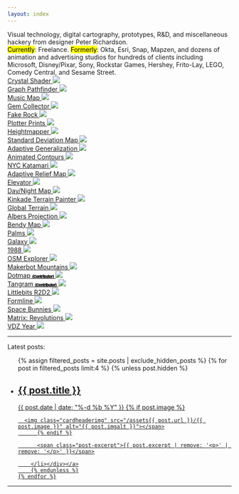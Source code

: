 ```yaml
---
layout: index
---
```


<style>
  .subtitle {
    flex-basis: 100%;
    font-size: 8px;
    -webkit-text-stroke: 1px;
  }
  body {
    justify-content: center;
  }
</style>

<div class="index-intro">
Visual technology, digital cartography, prototypes, R&D, and miscellaneous hackery from designer Peter Richardson.
</div>
<div class="index-intro-sub">
<mark>Currently</mark>: Freelance. <mark>Formerly</mark>: Okta, Esri, Snap, Mapzen, and dozens of animation and advertising studios for hundreds of clients including Microsoft, Disney/Pixar, Sony, Rockstar Games, Hershey, Frito-Lay, LEGO, Comedy Central, and Sesame Street.
</div>

<div class="grid">

<a href="https://meetar.github.io/reverse-parallax-shader/">
<div>
<span class="title">Crystal Shader</span>
<img src="assets/the-prototype-trap/prototype.jpg">
</div>
</a>

<!--
<a href="">
<div>
<span class="title">  Audubon Bird Explorer</span>
  <img src="img/audubonMBE.jpg">
</div>
</a>
-->

<a href="case-studies#pathfinder">
<div>
<span class="title">Graph Pathfinder</span>
<img src="img/screenshot2.jpg">
</div>
</a>

<a href="case-studies#musicmap">
<div>
<span class="title">Music Map</span>
<img src="assets/case-studies/musicmap.jpg">
</div>
</a>

<!--
<a href="">
<div>
<span class="title">Bendix Sapphire</span>
<img src="img/bendix.jpg">
</div>
</a>
-->

<a href="http://meetar.github.io/gem-collector">
<div>
<span class="title">Gem Collector</span>
<img src="img/gemcollector.jpg">
</div>
</a>

<a href="/fake-rock/">
<div>
<span class="title">Fake Rock</span>
<img src="img/rock.jpg">
</div>
</a>

<a href="/plotter/">
<div>
<span class="title">Plotter Prints</span>
<img src="img/plotter.jpg">
</div>
</a>

<a href="http://tangrams.github.io/heightmapper">
<div>
<span class="title">Heightmapper</span>
<img src="img/heightmapper.jpg">
</div>
</a>

<a href="https://tangrams.github.io/terrain-demos/?url=styles/green-stdev.yaml#10/57.0719/-126.2290">
<div>
<span class="title">Standard Deviation Map</span>
<img src="img/stddev.jpg">
</div>
</a>

<a href="https://tangrams.github.io/terrain-demos/?url=styles/green-selectiveblur.yaml#10/57.0719/-126.2290">
<div>
<span class="title">Adaptive Generalization</span>
<img src="img/generalization.jpg">
</div>
</a>

<a href="https://tangrams.github.io/terrain-demos/?url=styles/contours.yaml#12/37.8773/-121.9290">
<div>
<span class="title">Animated Contours</span>
<img src="img/contour.jpg">
</div>
</a>

<a href="https://meetar.github.io/projection-tests/?katamari.yaml#15/40.7477/-73.9866">
<div>
<span class="title">NYC Katamari</span>
<img src="img/katamari.jpg">
</div>
</a>

<a href="https://meetar.github.io/heightmap-demos/adaptive.html">
<div>
<span class="title">Adaptive Relief Map</span>
<img src="img/adaptive.jpg">
</div>
</a>

<a href="http://meetar.github.io/elevator">
<div>
<span class="title">Elevator</span>
<img src="img/elevator.jpg">
</div>
</a>

<a href="https://tangrams.github.io/carousel/?daynight#15/40.7076/-74.0094">
<div>
<span class="title">Day/Night Map</span>
<img src="img/daynight.jpg">
</div>
</a>

<a href="https://tangrams.github.io/kinkade/">
<div>
<span class="title">Kinkade Terrain Painter</span>
<img src="img/kinkade.jpg">
</div>
</a>

<a href="https://meetar.github.io/globe-terrain/">
<div>
<span class="title">Global Terrain</span>
<img src="img/globeterrain.jpg">
</div>
</a>

<a href="https://meetar.github.io/albers/">
<div>
<span class="title">Albers Projection</span>
<img src="assets/escape-from-mercator/albers.jpg">
</div>
</a>

<a href="https://meetar.github.io/bendy-map/">
<div>
<span class="title">Bendy Map</span>
<img src="img/bendymap.jpg">
</div>
</a>

<a href="https://meetar.github.io/siggraph-maps/?palms.yaml/#15">
<div>
<span class="title">Palms</span>
<img src="img/palms.jpg">
</div>
</a>

<a href="https://meetar.github.io/siggraph-maps/?galaxy.yaml/#15">
<div>
<span class="title">Galaxy</span>
<img src="img/galaxy.jpg">
</div>
</a>

<a href="https://meetar.github.io/siggraph-maps/?1988.yaml/#15">
<div>
<span class="title">1988</span>
<img src="img/1988.jpg">
</div>
</a>

<a href="https://tangrams.github.io/explorer/#14.0/40.7238/-73.9881/kind/major_road">
<div>
<span class="title">OSM Explorer</span>
<img src="img/explorer.jpg">
</div>
</a>

<a href="/makerbot-mountains">
<div>
<span class="title">Makerbot Mountains</span>
<img src="img/diablo.jpg">
</div>
</a>

<a href="https://github.com/meetar/dotmap">
<div>
<span class="title">Dotmap</span>
<span class="subtitle">(Contributor)</span>
<img src="img/dotmap.jpg">
</div>
</a>

<a href="https://mapzen.com/products/tangram/">
<div>
<span class="title">Tangram</span>
<span class="subtitle">(Contributor)</span>
<img src="img/tangram.jpg">
</div>
</a>

<a href="https://github.com/meetar/littlebits-r2d2-controls">
<div>
<span class="title">Littlebits R2D2</span>
<img src="img/r2.jpg">
</div>
</a>

<!-- <a href="https://github.com/meetar/manhattan-project">
<div>
<span class="title">Manhattan Project</span>
<img src="img/manhattan.jpg">
</div>
</a> -->

<a href="/formline/">
<div>
<span class="title">Formline</span>
<img src="img/formline.jpg">
</div>
</a>

<a href="/spacebunnies/">
<div>
<span class="title">Space Bunnies</span>
<img src="img/spacebunnies.jpg">
</div>
</a>

<a href="/matrix/">
<div>
<span class="title">Matrix: Revolutions</span>
<img src="img/matrix.jpg">
</div>
</a>

<a href="https://vimeo.com/manage/videos/79354708">
<div>
<span class="title">VDZ Year</span>

<img src="img/vdz.jpg">
</div>
</a>

</div>


<hr>

<div class="comments">Latest posts:</div>

  <ul class="post-cards">
    {% assign filtered_posts = site.posts | exclude_hidden_posts %}
    {% for post in filtered_posts limit:4 %}
    {% unless post.hidden %}
      <a class="post-link" href="{{ post.url | prepend: site.baseurl }}" aria-label="{{ post.aria-label }}"><div class="border"><li class="post-card">
          <h2>
            {{ post.title }}
          </h2>
          <span class="post-meta">{{ post.date | date: "%-d %b %Y" }}</span>
          {% if post.image %}<span class="post-img">
      
      <img class="cardheaderimg" src="/assets{{ post.url }}/{{ post.image }}" alt="{{ post.imgalt }}"></span>
          {% endif %}

          <span class="post-excerpt">{{ post.excerpt | remove: '<p>' | remove: '</p>' }}</span>

        </li></div></a>
        {% endunless %}
    {% endfor %}
  </ul>

<hr>

